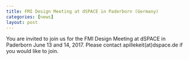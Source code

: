 ```yaml
---
title: FMI Design Meeting at dSPACE in Paderborn (Germany)
categories: [news]
layout: post
---
```


You are invited to join us for the FMI Design Meeting at dSPACE in Paderborn June 13 and 14, 2017. Please contact apillekeit(at)dspace.de if you would like to join.
